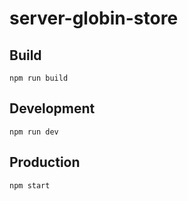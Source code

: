 # server-globin-store

## Build

```console
npm run build
```

## Development

```console
npm run dev
```

## Production

```console
npm start
```
